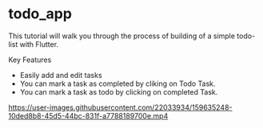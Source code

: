 # todo_app

This tutorial will walk you through the process of building of a simple todo-list with Flutter.

Key Features
- Easily add and edit tasks
- You can mark a task as completed by cliking on Todo Task.
- You can mark a task as todo by clicking on completed Task.


https://user-images.githubusercontent.com/22033934/159635248-10ded8b8-45d5-44bc-831f-a7788189700e.mp4

